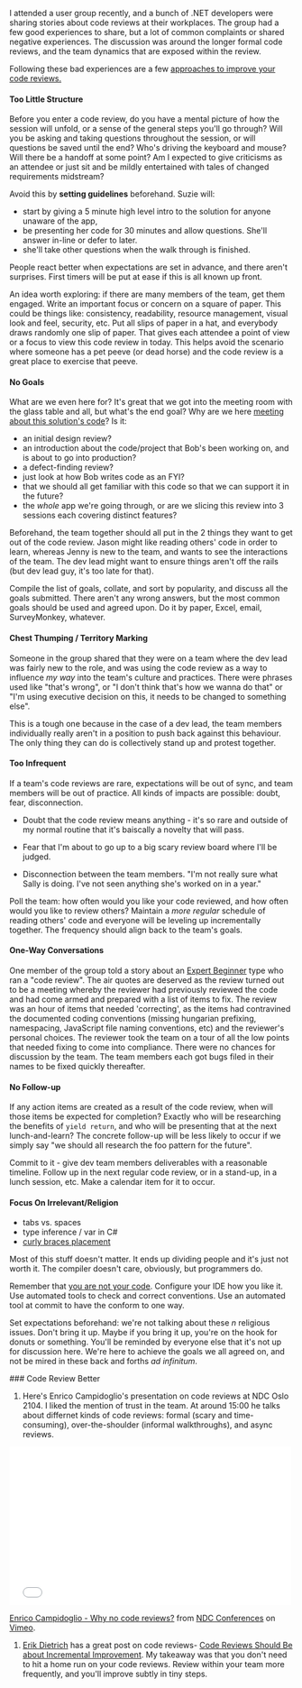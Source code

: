<!--{Title:"Code Reviews: Pain Points And Some Solutions", Intro:"Code review more. Be nice. Level up together. Videos and more good reading at the bottom.", PublishedOn:"08 Jul 2014"}-->

I attended a user group recently, and a bunch of .NET developers were sharing stories about code reviews at their workplaces. The group had a few good experiences to share, but a lot of common complaints or shared negative experiences.
The discussion was around the longer formal code reviews, and the team dynamics that are exposed within the review.

Following these bad experiences are a few [approaches to improve your code reviews.](#better)

#### Too Little Structure

Before you enter a code review, do you have a mental picture of how the session will unfold, or a sense of the general steps you'll go through? Will you be asking and taking questions throughout the session, or will questions be saved until the end? Who's driving the keyboard and mouse? Will there be a handoff at some point? Am I expected to give criticisms as an attendee or just sit and be mildly entertained with tales of changed requirements midstream?

Avoid this by **setting guidelines** beforehand. Suzie will:

- start by giving a 5 minute high level intro to the solution for anyone unaware of the app, 
- be presenting her code for 30 minutes and allow questions. She'll answer in-line or defer to later.
- she'll take other questions when the walk through is finished.

People react better when expectations are set in advance, and there aren't surprises. First timers will be put at ease if this is all known up front.

An idea worth exploring: if there are many members of the team, get them engaged. Write an important focus or concern on a square of paper. This could be things like: consistency, readability, resource management, visual look and feel, security, etc. Put all slips of paper in a hat, and everybody draws randomly one slip of paper. That gives each attendee a point of view or a focus to view this code review in today. This helps avoid the scenario where someone has a pet peeve (or dead horse) and the code review is a great place to exercise that peeve.


#### No Goals

What are we even here for? It's great that we got into the meeting room with the glass table and all, but what's the end goal? Why are we here [meeting about this solution's code](http://stackoverflow.com/q/968406/23199)?  Is it:

- an initial design review? 
- an introduction about the code/project that Bob's been working on, and is about to go into production? 
- a defect-finding review?
- just look at how Bob writes code as an FYI?
- that we should all get familiar with this code so that we can support it in the future?
- the *whole* app we're going through, or are we slicing this review into 3 sessions each covering distinct features?
 
Beforehand, the team together should all put in the 2 things they want to get out of the code review. Jason might like reading others' code in order to learn, whereas Jenny is new to the team, and wants to see the interactions of the team. The dev lead might want to ensure things aren't off the rails (but dev lead guy, it's too late for that). 

Compile the list of goals, collate, and sort by popularity, and discuss all the goals submitted. There aren't any wrong answers, but the most common goals should be used and agreed upon. Do it by paper, Excel, email, SurveyMonkey, whatever.


#### Chest Thumping / Territory Marking

Someone in the group shared that they were on a team where the dev lead was fairly new to the role, and was using the code review as a way to influence *my way* into the team's culture and practices. There were phrases used like "that's wrong", or "I don't think that's how we wanna do that" or "I'm using executive decision on this, it needs to be changed to something else".

This is a tough one because in the case of a dev lead, the team members individually really aren't in a position to push back against this behaviour. The only thing they can do is collectively stand up and protest together. 


#### Too Infrequent

If a team's code reviews are rare, expectations will be out of sync, and team members will be out of practice. All kinds of impacts are possible: doubt, fear, disconnection. 

- Doubt that the code review means anything - it's so rare and outside of my normal routine that it's baiscally a novelty that will pass.

- Fear that I'm about to go up to a big scary review board where I'll be judged.

- Disconnection between the team members. "I'm not really sure what Sally is doing. I've not seen anything she's worked on in a year."

Poll the team: how often would you like your code reviewed, and how often would you like to review others? Maintain a *more regular* schedule of reading others' code and everyone will be leveling up incrementally together. The frequency should align back to the team's goals.


#### One-Way Conversations

One member of the group told a story about an [Expert Beginner](http://www.daedtech.com/how-developers-stop-learning-rise-of-the-expert-beginner) type who ran a "code review". The air quotes are deserved as the review turned out to be a meeting whereby the reviewer had previously reviewed the code and had come armed and prepared with a list of items to fix. The review was an hour of items that needed 'correcting', as the items had contravined the documented coding conventions (missing hungarian prefixing, namespacing, JavaScript file naming conventions, etc) and the reviewer's personal choices. The reviewer took the team on a tour of all the low points that needed fixing to come into compliance. There were no chances for discussion by the team. The team members each got bugs filed in their names to be fixed quickly thereafter.

#### No Follow-up

If any action items are created as a result of the code review, when will those items be expected for completion? Exactly who will be researching the benefits of `yield return`, and who will be presenting that at the next lunch-and-learn? The concrete follow-up will be less likely to occur if we simply say "we should all research the foo pattern for the future".

Commit to it - give dev team members deliverables with a reasonable timeline. Follow up in the next regular code review, or in a stand-up, in a lunch session, etc. Make a calendar item for it to occur.


#### Focus On Irrelevant/Religion

- tabs vs. spaces
- type inference / var in C#
- [curly braces placement](http://blogs.msdn.com/b/danielfe/archive/2003/11/24/51893.aspx)

Most of this stuff doesn't matter. It ends up dividing people and it's just not worth it. The compiler doesn't care, obviously, but programmers do. 

Remember that [you are not your code](http://www.hanselman.com/blog/YouAreNotYourCode.aspx). Configure your IDE how you like it. Use automated tools to check and correct conventions. Use an automated tool at commit to have the conform to one way.

Set expectations beforehand: we're not talking about these *n* religious issues. Don't bring it up. Maybe if you bring it up, you're on the hook for donuts or something. You'll be reminded by everyone else that it's not up for discussion here. We're here to achieve the goals we all agreed on, and not be mired in these back and forths *ad infinitum*.

<a name="better"/>
### Code Review Better

1. Here's Enrico Campidoglio's presentation on code reviews at NDC Oslo 2104. I liked the mention of trust in the team.
At around 15:00 he talks about differnet kinds of code reviews: formal (scary and time-consuming), over-the-shoulder (informal walkthroughs), and async reviews.

<iframe src="//player.vimeo.com/video/97505680" width="500" height="281" frameborder="0" webkitallowfullscreen mozallowfullscreen allowfullscreen></iframe> <p><a href="http://vimeo.com/97505680">Enrico Campidoglio - Why no code reviews?</a> from <a href="http://vimeo.com/ndcoslo">NDC Conferences</a> on <a href="https://vimeo.com">Vimeo</a>.</p>


1. [Erik Dietrich](https://twitter.com/daedtech) has a great post on code reviews- [Code Reviews Should Be about Incremental Improvement](http://www.daedtech.com/code-reviews-should-be-about-incremental-improvement). My takeaway was that you don't need to hit a home run on your code reviews. Review within your team more frequently, and you'll improve subtly in tiny steps.
